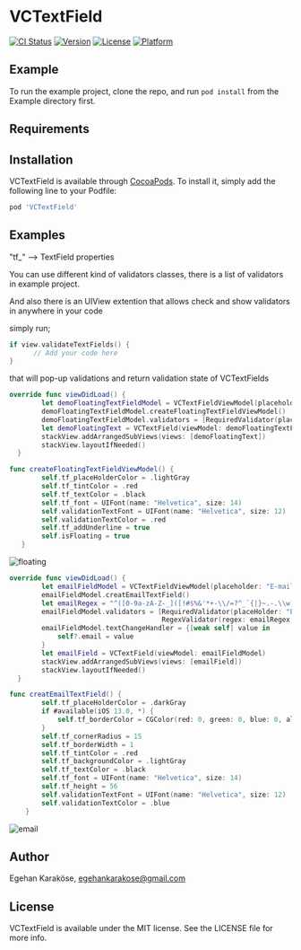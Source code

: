 # VCTextField

[![CI Status](https://img.shields.io/travis/egehan205/VCTextField.svg?style=flat)](https://travis-ci.org/egehan205/VCTextField)
[![Version](https://img.shields.io/cocoapods/v/VCTextField.svg?style=flat)](https://cocoapods.org/pods/VCTextField)
[![License](https://img.shields.io/cocoapods/l/VCTextField.svg?style=flat)](https://cocoapods.org/pods/VCTextField)
[![Platform](https://img.shields.io/cocoapods/p/VCTextField.svg?style=flat)](https://cocoapods.org/pods/VCTextField)

## Example

To run the example project, clone the repo, and run `pod install` from the Example directory first.

## Requirements

## Installation

VCTextField is available through [CocoaPods](https://cocoapods.org). To install
it, simply add the following line to your Podfile:

```ruby
pod 'VCTextField'
```

## Examples
"tf_" --> TextField properties

You can use different kind of validators classes, there is a list of validators in example project.

And also there is an UIView extention that allows check and show validators in anywhere in your code 

simply run; 

```swift
if view.validateTextFields() {
      // Add your code here
}
```

that will pop-up validations and return validation state of VCTextFields
```swift
override func viewDidLoad() {
        let demoFloatingTextFieldModel = VCTextFieldViewModel(placeholder: "Floating Label")
        demoFloatingTextFieldModel.createFloatingTextFieldViewModel()
        demoFloatingTextFieldModel.validators = [RequiredValidator(placeHolder: "Label")]
        let demoFloatingText = VCTextField(viewModel: demoFloatingTextFieldModel)
        stackView.addArrangedSubViews(views: [demoFloatingText])
        stackView.layoutIfNeeded()
  }
```

```swift
func createFloatingTextFieldViewModel() {
        self.tf_placeHolderColor = .lightGray
        self.tf_tintColor = .red
        self.tf_textColor = .black
        self.tf_font = UIFont(name: "Helvetica", size: 14)
        self.validationTextFont = UIFont(name: "Helvetica", size: 12)
        self.validationTextColor = .red
        self.tf_addUnderline = true
        self.isFloating = true
   }
```
![floating](https://user-images.githubusercontent.com/32635950/189193397-5bbf79fc-bcb4-4f1e-9635-295500cbba0d.gif)

```swift
override func viewDidLoad() {
        let emailFieldModel = VCTextFieldViewModel(placeholder: "E-mail")
        emailFieldModel.creatEmailTextField()
        let emailRegex = "^([0-9a-zA-Z-_]([!#$%&'*+-\\/=?^_`{|}~.-.\\w]*[0-9a-zA-Z-_])*@([0-9a-zA-Z][-\\w]*[0-9a-zA-Z]\\.)+[a-zA-Z]{2,9})$"
        emailFieldModel.validators = [RequiredValidator(placeHolder: "E-mail"),
                                      RegexValidator(regex: emailRegex, placeholder: "E-mail")]
        emailFieldModel.textChangeHandler = {[weak self] value in
            self?.email = value
        }
        let emailField = VCTextField(viewModel: emailFieldModel)
        stackView.addArrangedSubViews(views: [emailField])
        stackView.layoutIfNeeded()
  }
```

```swift
func creatEmailTextField() {
        self.tf_placeHolderColor = .darkGray
        if #available(iOS 13.0, *) {
            self.tf_borderColor = CGColor(red: 0, green: 0, blue: 0, alpha: 1)
        }
        self.tf_cornerRadius = 15
        self.tf_borderWidth = 1
        self.tf_tintColor = .red
        self.tf_backgroundColor = .lightGray
        self.tf_textColor = .black
        self.tf_font = UIFont(name: "Helvetica", size: 14)
        self.tf_height = 56
        self.validationTextFont = UIFont(name: "Helvetica", size: 12)
        self.validationTextColor = .blue
    }
```
![email](https://user-images.githubusercontent.com/32635950/189195411-fcb61487-006a-4863-8d0f-1116fea2bb82.gif)


## Author

Egehan Karaköse, egehankarakose@gmail.com

## License

VCTextField is available under the MIT license. See the LICENSE file for more info.

